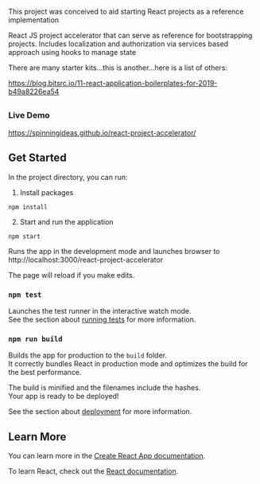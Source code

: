 This project was conceived to aid starting React projects as a reference implementation

React JS project accelerator that can serve as reference for bootstrapping projects. Includes localization and authorization via services based approach using hooks to manage state

There are many starter kits...this is another...here is a list of others:

https://blog.bitsrc.io/11-react-application-boilerplates-for-2019-b49a8226ea54

## 

### Live Demo

https://spinningideas.github.io/react-project-accelerator/

## Get Started 

In the project directory, you can run:

1) Install packages

`npm install`

2) Start and run the application

`npm start`

Runs the app in the development mode and launches browser to http://localhost:3000/react-project-accelerator

The page will reload if you make edits.

### `npm test`

Launches the test runner in the interactive watch mode.<br />
See the section about [running tests](https://facebook.github.io/create-react-app/docs/running-tests) for more information.

### `npm run build`

Builds the app for production to the `build` folder.<br />
It correctly bundles React in production mode and optimizes the build for the best performance.

The build is minified and the filenames include the hashes.<br />
Your app is ready to be deployed!

See the section about [deployment](https://facebook.github.io/create-react-app/docs/deployment) for more information.

## Learn More

You can learn more in the [Create React App documentation](https://facebook.github.io/create-react-app/docs/getting-started).

To learn React, check out the [React documentation](https://reactjs.org/).
